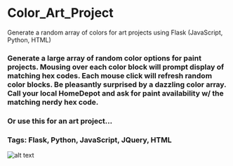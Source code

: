 # Color_Art_Project
Generate a random array of colors for art projects using Flask (JavaScript, Python, HTML)

### Generate a large array of random color options for paint projects. Mousing over each color block will prompt display of matching hex codes. Each mouse click will refresh random color blocks. Be pleasantly surprised by a dazzling color array. Call your local HomeDepot and ask for paint availability w/ the matching nerdy hex code.

### Or use this for an art project...

### Tags: Flask, Python, JavaScript, JQuery, HTML
![alt text](https://github.com/ZhongRabbit/Color_Art_Project/blob/master/Paint%20Ideas%20720K.gif)
